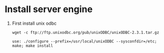 Install server engine
=====================

1.  First install unix odbc
    ```shell
    wget -c ftp://ftp.unixodbc.org/pub/unixODBC/unixODBC-2.3.1.tar.gz

    use: ./configure --prefix=/usr/local/unixODBC --sysconfdir=/etc; make; make install
    ```
